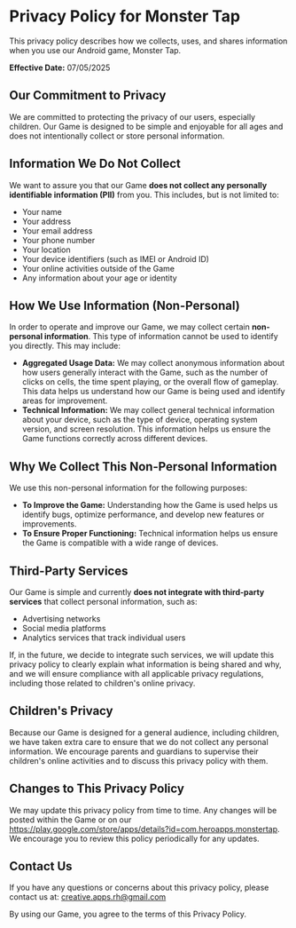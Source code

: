 # Privacy Policy for Monster Tap

This privacy policy describes how we collects, uses, and shares information when you use our Android game, Monster Tap.

**Effective Date:** 07/05/2025

## Our Commitment to Privacy

We are committed to protecting the privacy of our users, especially children. Our Game is designed to be simple and enjoyable for all ages and does not intentionally collect or store personal information.

## Information We Do Not Collect

We want to assure you that our Game **does not collect any personally identifiable information (PII)** from you. This includes, but is not limited to:

* Your name
* Your address
* Your email address
* Your phone number
* Your location
* Your device identifiers (such as IMEI or Android ID)
* Your online activities outside of the Game
* Any information about your age or identity

## How We Use Information (Non-Personal)

In order to operate and improve our Game, we may collect certain **non-personal information**. This type of information cannot be used to identify you directly. This may include:

* **Aggregated Usage Data:** We may collect anonymous information about how users generally interact with the Game, such as the number of clicks on cells, the time spent playing, or the overall flow of gameplay. This data helps us understand how our Game is being used and identify areas for improvement.
* **Technical Information:** We may collect general technical information about your device, such as the type of device, operating system version, and screen resolution. This information helps us ensure the Game functions correctly across different devices.

## Why We Collect This Non-Personal Information

We use this non-personal information for the following purposes:

* **To Improve the Game:** Understanding how the Game is used helps us identify bugs, optimize performance, and develop new features or improvements.
* **To Ensure Proper Functioning:** Technical information helps us ensure the Game is compatible with a wide range of devices.

## Third-Party Services

Our Game is simple and currently **does not integrate with third-party services** that collect personal information, such as:

* Advertising networks
* Social media platforms
* Analytics services that track individual users

If, in the future, we decide to integrate such services, we will update this privacy policy to clearly explain what information is being shared and why, and we will ensure compliance with all applicable privacy regulations, including those related to children's online privacy.

## Children's Privacy

Because our Game is designed for a general audience, including children, we have taken extra care to ensure that we do not collect any personal information. We encourage parents and guardians to supervise their children's online activities and to discuss this privacy policy with them.

## Changes to This Privacy Policy

We may update this privacy policy from time to time. Any changes will be posted within the Game or on our https://play.google.com/store/apps/details?id=com.heroapps.monstertap. We encourage you to review this policy periodically for any updates.

## Contact Us

If you have any questions or concerns about this privacy policy, please contact us at: creative.apps.rh@gmail.com

By using our Game, you agree to the terms of this Privacy Policy.